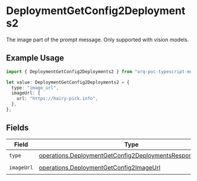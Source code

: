 # DeploymentGetConfig2Deployments2

The image part of the prompt message. Only supported with vision models.

## Example Usage

```typescript
import { DeploymentGetConfig2Deployments2 } from "orq-poc-typescript-multi-env-version/models/operations";

let value: DeploymentGetConfig2Deployments2 = {
  type: "image_url",
  imageUrl: {
    url: "https://hairy-pick.info",
  },
};
```

## Fields

| Field                                                                                                                                  | Type                                                                                                                                   | Required                                                                                                                               | Description                                                                                                                            |
| -------------------------------------------------------------------------------------------------------------------------------------- | -------------------------------------------------------------------------------------------------------------------------------------- | -------------------------------------------------------------------------------------------------------------------------------------- | -------------------------------------------------------------------------------------------------------------------------------------- |
| `type`                                                                                                                                 | [operations.DeploymentGetConfig2DeploymentsResponse200Type](../../models/operations/deploymentgetconfig2deploymentsresponse200type.md) | :heavy_check_mark:                                                                                                                     | N/A                                                                                                                                    |
| `imageUrl`                                                                                                                             | [operations.DeploymentGetConfig2ImageUrl](../../models/operations/deploymentgetconfig2imageurl.md)                                     | :heavy_check_mark:                                                                                                                     | N/A                                                                                                                                    |